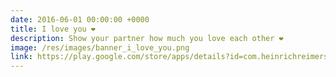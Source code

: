 ```yaml
---
date: 2016-06-01 00:00:00 +0000
title: I love you ❤️
description: Show your partner how much you love each other ❤️
image: /res/images/banner_i_love_you.png
link: https://play.google.com/store/apps/details?id=com.heinrichreimersoftware.iloveyou
---
```

